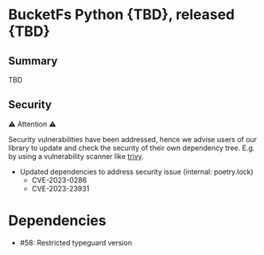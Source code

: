 # BucketFs Python {TBD}, released {TBD}

## Summary
TBD

## Security

⚠️ Attention ⚠️

  Security vulnerabilities have been addressed, hence we advise users of
  our library to update and check the security of their own dependency tree.
  E.g. by using a vulnerability scanner like [trivy](https://aquasecurity.github.io/trivy/v0.17.2/).

* Updated dependencies to address security issue (internal: poetry.lock)
  * CVE-2023-0286
  * CVE-2023-23931

# Dependencies
- #58: Restricted typeguard version

